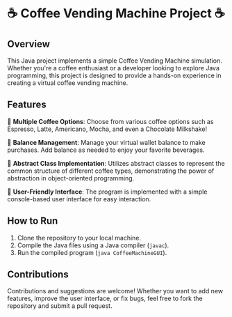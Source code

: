 # ☕️ Coffee Vending Machine Project ☕️

## Overview

This Java project implements a simple Coffee Vending Machine simulation. Whether you're a coffee enthusiast or a developer looking to explore Java programming, this project is designed to provide a hands-on experience in creating a virtual coffee vending machine.

## Features

🔸 **Multiple Coffee Options**: Choose from various coffee options such as Espresso, Latte, Americano, Mocha, and even a Chocolate Milkshake!

🔸 **Balance Management**: Manage your virtual wallet balance to make purchases. Add balance as needed to enjoy your favorite beverages.

🔸 **Abstract Class Implementation**: Utilizes abstract classes to represent the common structure of different coffee types, demonstrating the power of abstraction in object-oriented programming.

🔸 **User-Friendly Interface**: The program is implemented with a simple console-based user interface for easy interaction.

## How to Run

1. Clone the repository to your local machine.
2. Compile the Java files using a Java compiler (`javac`).
3. Run the compiled program (`java CoffeeMachineGUI`).

## Contributions

Contributions and suggestions are welcome! Whether you want to add new features, improve the user interface, or fix bugs, feel free to fork the repository and submit a pull request.
